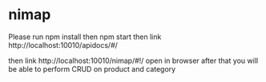 # nimap

Please run npm install
then npm start
then link http://localhost:10010/apidocs/#/

then link http://localhost:10010/nimap/#!/  open in browser
after that you will be able to perform CRUD on product and category
